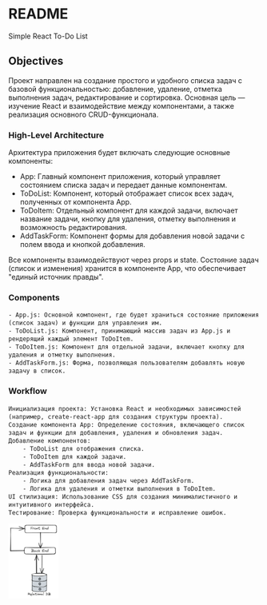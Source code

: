# README #
Simple React To-Do List
## Objectives

Проект направлен на создание простого и удобного списка задач с базовой функциональностью: добавление, удаление, отметка выполнения задач, редактирование и сортировка. Основная цель — изучение React и взаимодействие между компонентами, а также реализация основного CRUD-функционала.
### High-Level Architecture

Архитектура приложения будет включать следующие основные компоненты:

- App: Главный компонент приложения, который управляет состоянием списка задач и передает данные компонентам.
- ToDoList: Компонент, который отображает список всех задач, полученных от компонента App.
- ToDoItem: Отдельный компонент для каждой задачи, включает название задачи, кнопку для удаления, отметку выполнения и возможность редактирования.
- AddTaskForm: Компонент формы для добавления новой задачи с полем ввода и кнопкой добавления.

Все компоненты взаимодействуют через props и state. Состояние задач (список и изменения) хранится в компоненте App, что обеспечивает "единый источник правды".
### Components

    - App.js: Основной компонент, где будет храниться состояние приложения (список задач) и функции для управления им.
    - ToDoList.js: Компонент, принимающий массив задач из App.js и рендерящий каждый элемент ToDoItem.
    - ToDoItem.js: Компонент для отдельной задачи, включает кнопку для удаления и отметку выполнения.
    - AddTaskForm.js: Форма, позволяющая пользователям добавлять новую задачу в список.

### Workflow

    Инициализация проекта: Установка React и необходимых зависимостей (например, create-react-app для создания структуры проекта).
    Создание компонента App: Определение состояния, включающего список задач и функции для добавления, удаления и обновления задач.
    Добавление компонентов:
        - ToDoList для отображения списка.
        - ToDoItem для каждой задачи.
        - AddTaskForm для ввода новой задачи.
    Реализация функциональности:
        - Логика для добавления задач через AddTaskForm.
        - Логика для удаления и отметки выполнения в ToDoItem.
    UI стилизация: Использование CSS для создания минималистичного и интуитивного интерфейса.
    Тестирование: Проверка функциональности и исправление ошибок.

<img src="img/HL_Arhitecture.excalidraw.png" alt="name" width="100" height="150">